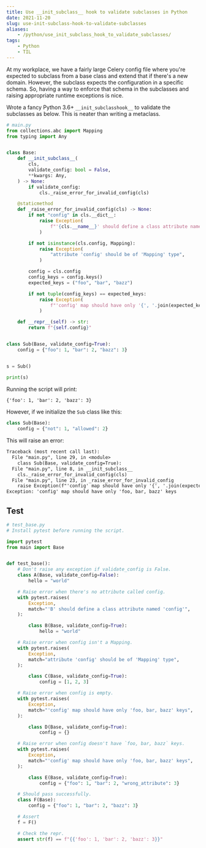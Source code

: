 ```yaml
---
title: Use __init_subclass__ hook to validate subclasses in Python
date: 2021-11-20
slug: use-init-subclass-hook-to-validate-subclasses
aliases:
    - /python/use_init_subclass_hook_to_validate_subclasses/
tags:
    - Python
    - TIL
---
```


At my workplace, we have a fairly large Celery config file where you're expected to subclass
from a base class and extend that if there's a new domain. However, the subclass expects the
configuration in a specific schema. So, having a way to enforce that schema in the
subclasses and raising appropriate runtime exceptions is nice.

Wrote a fancy Python 3.6+ `__init_subclasshook__` to validate the subclasses as below. This
is neater than writing a metaclass.

```py
# main.py
from collections.abc import Mapping
from typing import Any


class Base:
    def __init_subclass__(
        cls,
        validate_config: bool = False,
        **kwargs: Any,
    ) -> None:
        if validate_config:
            cls._raise_error_for_invalid_config(cls)

    @staticmethod
    def _raise_error_for_invalid_config(cls) -> None:
        if not "config" in cls.__dict__:
            raise Exception(
                f"'{cls.__name__}' should define a class attribute named 'config'",
            )

        if not isinstance(cls.config, Mapping):
            raise Exception(
                "attribute 'config' should be of 'Mapping' type",
            )

        config = cls.config
        config_keys = config.keys()
        expected_keys = ("foo", "bar", "bazz")

        if not tuple(config_keys) == expected_keys:
            raise Exception(
                f"'config' map should have only '{', '.join(expected_keys)}' keys",
            )

    def __repr__(self) -> str:
        return f"{self.config}"


class Sub(Base, validate_config=True):
    config = {"foo": 1, "bar": 2, "bazz": 3}


s = Sub()

print(s)
```

Running the script will print:

```txt
{'foo': 1, 'bar': 2, 'bazz': 3}
```

However, if we initialize the `Sub` class like this:

```py
class Sub(Base):
    config = {"not": 1, "allowed": 2}
```

This will raise an error:

```txt
Traceback (most recent call last):
  File "main.py", line 29, in <module>
    class Sub(Base, validate_config=True):
  File "main.py", line 8, in __init_subclass__
    cls._raise_error_for_invalid_config(cls)
  File "main.py", line 23, in _raise_error_for_invalid_config
    raise Exception(f"'config' map should have only '{', '.join(expected_keys)}' keys")
Exception: 'config' map should have only 'foo, bar, bazz' keys
```

## Test

```py
# test_base.py
# Install pytest before running the script.

import pytest
from main import Base


def test_base():
    # Don't raise any exception if validate_config is False.
    class A(Base, validate_config=False):
        hello = "world"

    # Raise error when there's no attribute called config.
    with pytest.raises(
        Exception,
        match="'B' should define a class attribute named 'config'",
    ):

        class B(Base, validate_config=True):
            hello = "world"

    # Raise error when config isn't a Mapping.
    with pytest.raises(
        Exception,
        match="attribute 'config' should be of 'Mapping' type",
    ):

        class C(Base, validate_config=True):
            config = [1, 2, 3]

    # Raise error when config is empty.
    with pytest.raises(
        Exception,
        match="'config' map should have only 'foo, bar, bazz' keys",
    ):

        class D(Base, validate_config=True):
            config = {}

    # Raise error when config doesn't have `foo, bar, bazz` keys.
    with pytest.raises(
        Exception,
        match="'config' map should have only 'foo, bar, bazz' keys",
    ):

        class E(Base, validate_config=True):
            config = {"foo": 1, "bar": 2, "wrong_attribute": 3}

    # Should pass successfully.
    class F(Base):
        config = {"foo": 1, "bar": 2, "bazz": 3}

    # Assert
    f = F()

    # Check the repr.
    assert str(f) == f"{{'foo': 1, 'bar': 2, 'bazz': 3}}"
```
